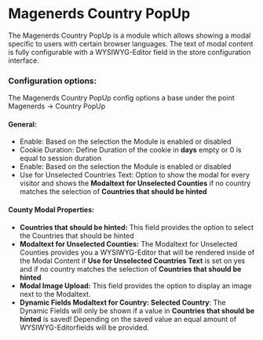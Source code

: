 # Magenerds Country PopUp

The Magenerds Country PopUp is a module which allows showing a modal specific to users with certain browser languages. 
The text of modal content is fully configurable with a WYSIWYG-Editor field in the store configuration interface.

### Configuration options:
The Magenerds Country PopUp config options a base under the point Magenerds -> Country PopUp

#### General:

 - Enable: Based on the selection the Module is enabled or disabled
 - Cookie Duration: Define Duration of the cookie in **days** empty or 0 is equal to session duration
 - Enable: Based on the selection the Module is enabled or disabled
 - Use for Unselected Countries Text: Option to show the modal for every visitor and shows the **Modaltext for Unselected Counties** if no country matches the selection of **Countries that should be hinted**

#### County Modal Properties:

- **Countries that should be hinted:** This field provides the option to select the Countries that should be hinted
- **Modaltext for Unselected Counties:** The Modaltext for Unselected Counties provides you a WYSIWYG-Editor that will be rendered inside of the Modal Content if **Use for Unselected Countries Text** is set on yes and if no country matches the selection of **Countries that should be hinted** 
- **Modal Image Upload:** This field provides the option to display an image next to the Modaltext.
- **Dynamic Fields Modaltext for Country: Selected Country**: The Dynamic Fields will only be shown if a value in **Countries that should be hinted** is saved! Depending on the saved value an equal amount of WYSIWYG-Editorfields will be provided.